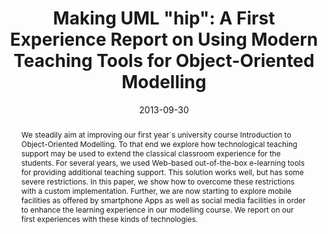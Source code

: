 ---
abstract: We steadily aim at improving our first year´s university course Introduction
  to Object-Oriented Modelling. To that end we explore how technological teaching
  support may be used to extend the classical classroom experience for the students.
  For several years, we used Web-based out-of-the-box e-learning tools for providing
  additional teaching support. This solution works well, but has some severe restrictions.
  In this paper, we show how to overcome these restrictions with a custom implementation.
  Further, we are now starting to explore mobile facilities as offered by smartphone
  Apps as well as social media facilities in order to enhance the learning experience
  in our modelling course. We report on our first experiences with these kinds of
  technologies.
authors:
- Marion Scholz
- Petra Kaufmann
- Martina Seidl
date: '2013-09-30'
featured: false
links:
- name: Publik
  url: https://publik.tuwien.ac.at/showentry.php?ID=223488&lang=2
publication: 'Talk: MODELS 2013 Educators Symposium, Miami, USA; 09-30-2013; in: "Proceedings
  of the Educators'' Symposium co-located with ACM/IEEE 16th International Conference
  on Model Driven Engineering Languages and Systems (MODELS 2013)", CEUR Workshop
  Proceedings, Vol-1134 (2013), ISSN: 1613-0073; 1 - 8'
publication_types:
- '1'
publishDate: '2013-09-30'
title: 'Making UML "hip": A First Experience Report on Using Modern Teaching Tools
  for Object-Oriented Modelling'
url_pdf: ''
---